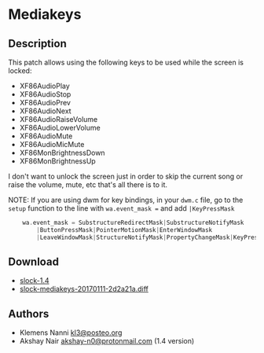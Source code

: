 Mediakeys
=========

Description
-----------
This patch allows using the following keys to be used while the screen is
locked:

- XF86AudioPlay
- XF86AudioStop
- XF86AudioPrev
- XF86AudioNext
- XF86AudioRaiseVolume
- XF86AudioLowerVolume
- XF86AudioMute
- XF86AudioMicMute
- XF86MonBrightnessDown
- XF86MonBrightnessUp

I don't want to unlock the screen just in order to skip the current song or
raise the volume, mute, etc that's all there is to it.

NOTE: If you are using dwm for key bindings, in your `dwm.c` file, go to the
`setup` function to the line with `wa.event_mask =` and add `|KeyPressMask`

```c
	wa.event_mask = SubstructureRedirectMask|SubstructureNotifyMask
		|ButtonPressMask|PointerMotionMask|EnterWindowMask
		|LeaveWindowMask|StructureNotifyMask|PropertyChangeMask|KeyPressMask;
```


Download
--------
* [slock-1.4](https://patch-diff.githubusercontent.com/raw/phenax/bslock/pull/1.diff)
* [slock-mediakeys-20170111-2d2a21a.diff](slock-mediakeys-20170111-2d2a21a.diff)


Authors
-------
* Klemens Nanni <kl3@posteo.org>
* Akshay Nair <akshay-n0@protonmail.com> (1.4 version)

